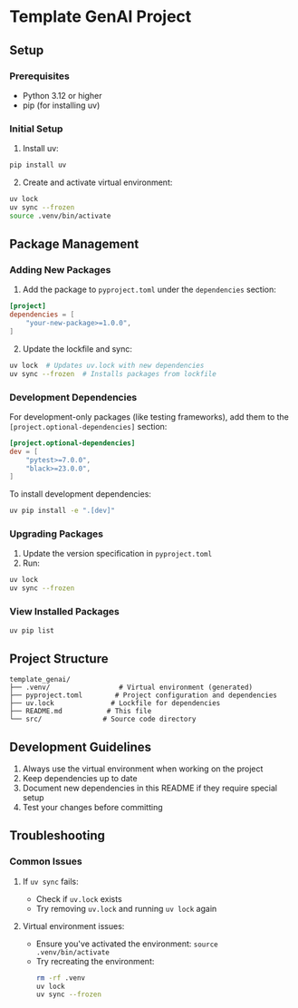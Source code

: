 # Template GenAI Project

## Setup

### Prerequisites
- Python 3.12 or higher
- pip (for installing uv)

### Initial Setup

1. Install uv:
```bash
pip install uv
```

2. Create and activate virtual environment:
```bash
uv lock
uv sync --frozen
source .venv/bin/activate
```

## Package Management

### Adding New Packages

1. Add the package to `pyproject.toml` under the `dependencies` section:
```toml
[project]
dependencies = [
    "your-new-package>=1.0.0",
]
```

2. Update the lockfile and sync:
```bash
uv lock  # Updates uv.lock with new dependencies
uv sync --frozen  # Installs packages from lockfile
```

### Development Dependencies

For development-only packages (like testing frameworks), add them to the `[project.optional-dependencies]` section:

```toml
[project.optional-dependencies]
dev = [
    "pytest>=7.0.0",
    "black>=23.0.0",
]
```

To install development dependencies:
```bash
uv pip install -e ".[dev]"
```

### Upgrading Packages

1. Update the version specification in `pyproject.toml`
2. Run:
```bash
uv lock
uv sync --frozen
```

### View Installed Packages
```bash
uv pip list
```

## Project Structure
```
template_genai/
├── .venv/                 # Virtual environment (generated)
├── pyproject.toml        # Project configuration and dependencies
├── uv.lock              # Lockfile for dependencies
├── README.md           # This file
└── src/               # Source code directory
```

## Development Guidelines

1. Always use the virtual environment when working on the project
2. Keep dependencies up to date
3. Document new dependencies in this README if they require special setup
4. Test your changes before committing

## Troubleshooting

### Common Issues

1. If `uv sync` fails:
   - Check if `uv.lock` exists
   - Try removing `uv.lock` and running `uv lock` again

2. Virtual environment issues:
   - Ensure you've activated the environment: `source .venv/bin/activate`
   - Try recreating the environment:
     ```bash
     rm -rf .venv
     uv lock
     uv sync --frozen
     ```
